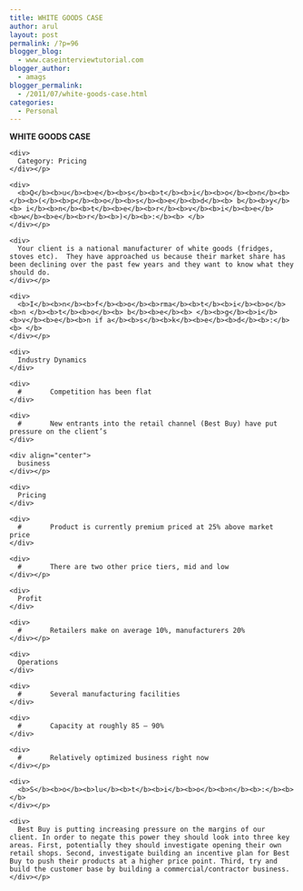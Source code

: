 ```yaml
---
title: WHITE GOODS CASE
author: arul
layout: post
permalink: /?p=96
blogger_blog:
  - www.caseinterviewtutorial.com
blogger_author:
  - amags
blogger_permalink:
  - /2011/07/white-goods-case.html
categories:
  - Personal
---
```

<div>
  <div>
    <div>
      <b>WH</b><b>I</b><b>T</b><b>E</b><b> G</b><b>O</b><b>O</b><b>D</b><b>S </b><b>C</b><b>A</b><b>S</b><b>E</b><b> </b>
    </div>
    
    <div>
      Category: Pricing
    </div></p> 
    
    <div>
      <b>Q</b><b>u</b><b>e</b><b>s</b><b>t</b><b>i</b><b>o</b><b>n</b><b> </b><b>(</b><b>p</b><b>o</b><b>s</b><b>e</b><b>d</b><b> b</b><b>y</b><b> i</b><b>n</b><b>t</b><b>e</b><b>r</b><b>v</b><b>i</b><b>e</b><b>w</b><b>e</b><b>r</b><b>)</b><b>:</b><b> </b>
    </div></p> 
    
    <div>
      Your client is a national manufacturer of white goods (fridges, stoves etc).  They have approached us because their market share has been declining over the past few years and they want to know what they should do.
    </div></p> 
    
    <div>
      <b>I</b><b>n</b><b>f</b><b>o</b><b>rma</b><b>t</b><b>i</b><b>o</b><b>n </b><b>t</b><b>o</b><b> b</b><b>e</b><b> </b><b>g</b><b>i</b><b>v</b><b>e</b><b>n if a</b><b>s</b><b>k</b><b>e</b><b>d</b><b>:</b><b> </b>
    </div></p> 
    
    <div>
      Industry Dynamics
    </div>
    
    <div>
      #       Competition has been flat
    </div>
    
    <div>
      #       New entrants into the retail channel (Best Buy) have put pressure on the client’s
    </div>
    
    <div align="center">
      business
    </div></p> 
    
    <div>
      Pricing
    </div>
    
    <div>
      #       Product is currently premium priced at 25% above market price
    </div>
    
    <div>
      #       There are two other price tiers, mid and low
    </div></p> 
    
    <div>
      Profit
    </div>
    
    <div>
      #       Retailers make on average 10%, manufacturers 20%
    </div></p> 
    
    <div>
      Operations
    </div>
    
    <div>
      #       Several manufacturing facilities
    </div>
    
    <div>
      #       Capacity at roughly 85 – 90%
    </div>
    
    <div>
      #       Relatively optimized business right now
    </div></p> 
    
    <div>
      <b>S</b><b>o</b><b>lu</b><b>t</b><b>i</b><b>o</b><b>n</b><b>:</b><b> </b>
    </div></p> 
    
    <div>
      Best Buy is putting increasing pressure on the margins of our client. In order to negate this power they should look into three key areas. First, potentially they should investigate opening their own retail shops. Second, investigate building an incentive plan for Best Buy to push their products at a higher price point. Third, try and build the customer base by building a commercial/contractor business.
    </div></p>
  </div>
</div>